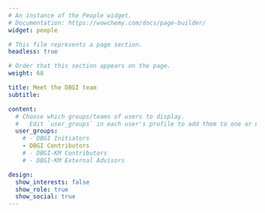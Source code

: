 ```yaml
---
# An instance of the People widget.
# Documentation: https://wowchemy.com/docs/page-builder/
widget: people

# This file represents a page section.
headless: true

# Order that this section appears on the page.
weight: 68

title: Meet the DBGI team
subtitle:

content:
  # Choose which groups/teams of users to display.
  #   Edit `user_groups` in each user's profile to add them to one or more of these groups.
  user_groups:
    # - DBGI Initiators
    - DBGI Contributors
    # - DBGI-KM Contributors
    # - DBGI-KM External Advisors

design:
  show_interests: false
  show_role: true
  show_social: true
---
```

